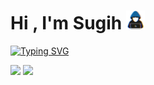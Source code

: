 <h1><b>Hi , I'm Sugih </b><picture><img src = "https://github.com/0xAbdulKhalid/0xAbdulKhalid/raw/main/assets/mdImages/about_me.gif" width="30"></h1>

<p>
        <a href="https://git.io/typing-svg"><img src="https://readme-typing-svg.demolab.com?font=Fira+Code&pause=1&width=435&lines=Welcome;Selamat+Datang;Wilujeung+Sumping" alt="Typing SVG"/>
        </a>
</p>
<p>
        <img height="180em" src="https://github-readme-stats-eight-theta.vercel.app/api?username=smgalih19&show_icons=true&theme=algolia&include_all_commits=true&count_private=true"/>
        <img height="180em" src="https://github-readme-stats-eight-theta.vercel.app/api/top-langs/?username=smgalih19&layout=compact&langs_count=8&theme=algolia"/>
</p>
